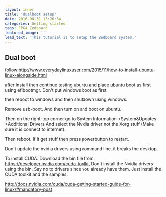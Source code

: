 ```yaml
---
layout: inner
title: 'dualboot setup'
date: 2016-08-31 13:26:34
categories: Getting started
tags: FPGA Zedboard
featured_image: ''
lead_text: 'This tutorial is to setup the Zedboard system.'
---
```

## Dual boot
follow:http://www.everydaylinuxuser.com/2015/11/how-to-install-ubuntu-linux-alongside.html

after install then continue testing ubuntu
and place ubuntu boot as first using efibootmgr. Don't put windows boot as first.

then reboot to windows and then shutdown using windows.

Remove usb-boot. And then turn on and boot on ubuntu.

Then on the right-top corner go to System Information->System&Updates->Additional Drivers
And select the Nvidia driver not the Xorg stuff (Make sure it is connect to internet).

Then reboot. If it get stuff then press powerbutton to restart.

Don't update the nvidia drivers using command line. it breaks the desktop.

To install CUDA. Download the bin file from: https://developer.nvidia.com/cuda-toolkit
Don't install the Nvidia drivers using the bin. Say no to drivers since you already have them.
Just install the CUDA toolkit and the samples.

http://docs.nvidia.com/cuda/cuda-getting-started-guide-for-linux/#mandatory-post



